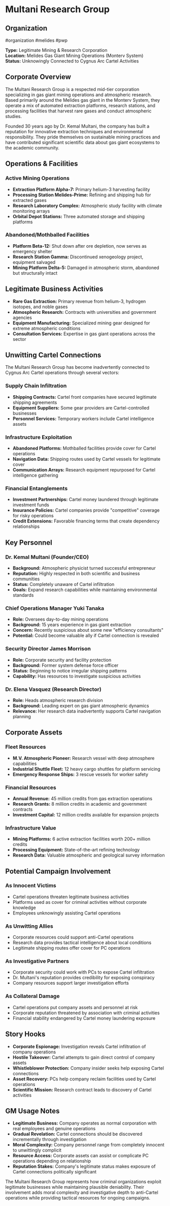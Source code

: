 # Multani Research Group
## Organization

#organization #melides #pwp 

**Type:** Legitimate Mining & Research Corporation  
**Location:** Melides Gas Giant Mining Operations (Monterv System)  
**Status:** Unknowingly Connected to Cygnus Arc Cartel Activities

## Corporate Overview

The Multani Research Group is a respected mid-tier corporation specializing in gas giant mining operations and atmospheric research. Based primarily around the Melides gas giant in the Monterv System, they operate a mix of automated extraction platforms, research stations, and processing facilities that harvest rare gases and conduct atmospheric studies.

Founded 30 years ago by Dr. Kemal Multani, the company has built a reputation for innovative extraction techniques and environmental responsibility. They pride themselves on sustainable mining practices and have contributed significant scientific data about gas giant ecosystems to the academic community.

## Operations & Facilities

### Active Mining Operations
- **Extraction Platform Alpha-7:** Primary helium-3 harvesting facility
- **Processing Station Melides-Prime:** Refining and shipping hub for extracted gases
- **Research Laboratory Complex:** Atmospheric study facility with climate monitoring arrays
- **Orbital Depot Stations:** Three automated storage and shipping platforms

### Abandoned/Mothballed Facilities
- **Platform Beta-12:** Shut down after ore depletion, now serves as emergency shelter
- **Research Station Gamma:** Discontinued xenogeology project, equipment salvaged
- **Mining Platform Delta-5:** Damaged in atmospheric storm, abandoned but structurally intact

## Legitimate Business Activities

- **Rare Gas Extraction:** Primary revenue from helium-3, hydrogen isotopes, and noble gases
- **Atmospheric Research:** Contracts with universities and government agencies
- **Equipment Manufacturing:** Specialized mining gear designed for extreme atmospheric conditions
- **Consultation Services:** Expertise in gas giant operations across the sector

## Unwitting Cartel Connections

The Multani Research Group has become inadvertently connected to Cygnus Arc Cartel operations through several vectors:

### Supply Chain Infiltration
- **Shipping Contracts:** Cartel front companies have secured legitimate shipping agreements
- **Equipment Suppliers:** Some gear providers are Cartel-controlled businesses
- **Personnel Services:** Temporary workers include Cartel intelligence assets

### Infrastructure Exploitation
- **Abandoned Platforms:** Mothballed facilities provide cover for Cartel operations
- **Navigation Data:** Shipping routes used by Cartel vessels for legitimate cover
- **Communication Arrays:** Research equipment repurposed for Cartel intelligence gathering

### Financial Entanglements
- **Investment Partnerships:** Cartel money laundered through legitimate investment funds
- **Insurance Policies:** Cartel companies provide "competitive" coverage for risky operations
- **Credit Extensions:** Favorable financing terms that create dependency relationships

## Key Personnel

### Dr. Kemal Multani (Founder/CEO)
- **Background:** Atmospheric physicist turned successful entrepreneur
- **Reputation:** Highly respected in both scientific and business communities
- **Status:** Completely unaware of Cartel infiltration
- **Goals:** Expand research capabilities while maintaining environmental standards

### Chief Operations Manager Yuki Tanaka
- **Role:** Oversees day-to-day mining operations
- **Background:** 15 years experience in gas giant extraction
- **Concern:** Recently suspicious about some new "efficiency consultants"
- **Potential:** Could become valuable ally if Cartel connection is revealed

### Security Director James Morrison
- **Role:** Corporate security and facility protection
- **Background:** Former system defense force officer
- **Status:** Beginning to notice irregular shipping patterns
- **Capability:** Has resources to investigate suspicious activities

### Dr. Elena Vasquez (Research Director)
- **Role:** Heads atmospheric research division
- **Background:** Leading expert on gas giant atmospheric dynamics
- **Relevance:** Her research data inadvertently supports Cartel navigation planning

## Corporate Assets

### Fleet Resources
- **M.V. Atmospheric Pioneer:** Research vessel with deep atmosphere capabilities
- **Industrial Shuttle Fleet:** 12 heavy cargo shuttles for platform servicing
- **Emergency Response Ships:** 3 rescue vessels for worker safety

### Financial Resources
- **Annual Revenue:** 45 million credits from gas extraction operations
- **Research Grants:** 8 million credits in academic and government contracts
- **Investment Capital:** 12 million credits available for expansion projects

### Infrastructure Value
- **Mining Platforms:** 6 active extraction facilities worth 200+ million credits
- **Processing Equipment:** State-of-the-art refining technology
- **Research Data:** Valuable atmospheric and geological survey information

## Potential Campaign Involvement

### As Innocent Victims
- Cartel operations threaten legitimate business activities
- Platforms used as cover for criminal activities without corporate knowledge
- Employees unknowingly assisting Cartel operations

### As Unwitting Allies
- Corporate resources could support anti-Cartel operations
- Research data provides tactical intelligence about local conditions
- Legitimate shipping routes offer cover for PC operations

### As Investigative Partners
- Corporate security could work with PCs to expose Cartel infiltration
- Dr. Multani's reputation provides credibility for exposing conspiracy
- Company resources support larger investigation efforts

### As Collateral Damage
- Cartel operations put company assets and personnel at risk
- Corporate reputation threatened by association with criminal activities
- Financial stability endangered by Cartel money laundering exposure

## Story Hooks

- **Corporate Espionage:** Investigation reveals Cartel infiltration of company operations
- **Hostile Takeover:** Cartel attempts to gain direct control of company assets
- **Whistleblower Protection:** Company insider seeks help exposing Cartel connections
- **Asset Recovery:** PCs help company reclaim facilities used by Cartel operations
- **Scientific Mission:** Research contract leads to discovery of Cartel activities

## GM Usage Notes

- **Legitimate Business:** Company operates as normal corporation with real employees and genuine operations
- **Gradual Revelation:** Cartel connections should be discovered incrementally through investigation
- **Moral Complexity:** Company personnel range from completely innocent to unwittingly complicit
- **Resource Access:** Corporate assets can assist or complicate PC operations depending on relationship
- **Reputation Stakes:** Company's legitimate status makes exposure of Cartel connections politically significant

The Multani Research Group represents how criminal organizations exploit legitimate businesses while maintaining plausible deniability. Their involvement adds moral complexity and investigative depth to anti-Cartel operations while providing tactical resources for ongoing campaigns.

